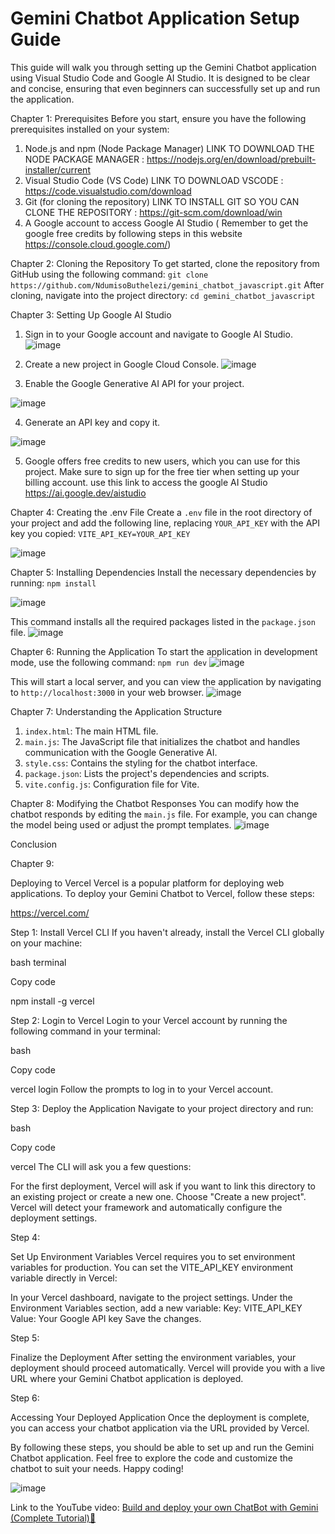 # Gemini Chatbot Application Setup Guide

This guide will walk you through setting up the Gemini Chatbot application using Visual Studio Code
and Google AI Studio. It is designed to be clear and concise, ensuring that even beginners can
successfully set up and run the application.


Chapter 1: Prerequisites
Before you start, ensure you have the following prerequisites installed on your system:
1. Node.js and npm (Node Package Manager) LINK TO DOWNLOAD THE NODE PACKAGE MANAGER : https://nodejs.org/en/download/prebuilt-installer/current
2. Visual Studio Code (VS Code) LINK TO DOWNLOAD VSCODE : https://code.visualstudio.com/download
3. Git (for cloning the repository) LINK TO INSTALL GIT SO YOU CAN CLONE THE REPOSITORY : https://git-scm.com/download/win
4. A Google account to access Google AI Studio ( Remember to get the google free credits by following steps in this website https://console.cloud.google.com/)

   
Chapter 2: Cloning the Repository
To get started, clone the repository from GitHub using the following command:
`git clone https://github.com/NdumisoButhelezi/gemini_chatbot_javascript.git`
After cloning, navigate into the project directory:
`cd gemini_chatbot_javascript`


Chapter 3: Setting Up Google AI Studio
1. Sign in to your Google account and navigate to Google AI Studio.
   ![image](https://github.com/user-attachments/assets/bb6d40b7-5def-47e0-b503-728e408adde4)

2. Create a new project in Google Cloud Console.
![image](https://github.com/user-attachments/assets/acd0e93e-abc5-41db-a5a2-0ca78d4246c2)

3. Enable the Google Generative AI API for your project.

![image](https://github.com/user-attachments/assets/60fc0444-739f-4519-8b3c-efb5b7344784)

4. Generate an API key and copy it.

![image](https://github.com/user-attachments/assets/307c2dbe-5ddb-44e7-b5ed-9ecec8380cbe)




5. Google offers free credits to new users, which you can use for this project. Make sure to sign up
for the free tier when setting up your billing account. use this link to access the google AI Studio https://ai.google.dev/aistudio

Chapter 4: Creating the .env File
Create a `.env` file in the root directory of your project and add the following line, replacing
`YOUR_API_KEY` with the API key you copied:
`VITE_API_KEY=YOUR_API_KEY`

![image](https://github.com/user-attachments/assets/c61ecf4a-9c64-4976-8de8-d51c8d489fc4)




Chapter 5: Installing Dependencies
Install the necessary dependencies by running:
`npm install`

![image](https://github.com/user-attachments/assets/4fa4615f-fcf5-4a2a-81ea-90884b14b7a8)

This command installs all the required packages listed in the `package.json` file.
![image](https://github.com/user-attachments/assets/276fa7f2-3fa3-44f2-889f-37ff3147bced)


Chapter 6: Running the Application
To start the application in development mode, use the following command:
`npm run dev`
![image](https://github.com/user-attachments/assets/3ae8fb58-5af0-402c-9315-244f2e109052)

This will start a local server, and you can view the application by navigating to `http://localhost:3000`
in your web browser.
![image](https://github.com/user-attachments/assets/12f4216e-9552-4d6b-b927-d227286d93c6)


Chapter 7: Understanding the Application Structure
1. `index.html`: The main HTML file.
2. `main.js`: The JavaScript file that initializes the chatbot and handles communication with the
Google Generative AI.
3. `style.css`: Contains the styling for the chatbot interface.
4. `package.json`: Lists the project's dependencies and scripts.
5. `vite.config.js`: Configuration file for Vite.


Chapter 8: Modifying the Chatbot Responses
You can modify how the chatbot responds by editing the `main.js` file. For example, you can change
the model being used or adjust the prompt templates.
![image](https://github.com/user-attachments/assets/3cbf9d88-276e-4ee0-86f9-699436619d0b)

Conclusion


Chapter 9:

Deploying to Vercel
Vercel is a popular platform for deploying web applications. To deploy your Gemini Chatbot to Vercel, follow these steps:

https://vercel.com/

Step 1: Install Vercel CLI
If you haven't already, install the Vercel CLI globally on your machine:

bash terminal

Copy code

npm install -g vercel

Step 2:
Login to Vercel
Login to your Vercel account by running the following command in your terminal:

bash

Copy code

vercel login
Follow the prompts to log in to your Vercel account.



Step 3: Deploy the Application
Navigate to your project directory and run:

bash

Copy code

vercel
The CLI will ask you a few questions:

For the first deployment, Vercel will ask if you want to link this directory to an existing project or create a new one. Choose "Create a new project".
Vercel will detect your framework and automatically configure the deployment settings.


Step 4:

Set Up Environment Variables
Vercel requires you to set environment variables for production. You can set the VITE_API_KEY environment variable directly in Vercel:

In your Vercel dashboard, navigate to the project settings.
Under the Environment Variables section, add a new variable:
Key: VITE_API_KEY
Value: Your Google API key
Save the changes.

Step 5:

Finalize the Deployment
After setting the environment variables, your deployment should proceed automatically. Vercel will provide you with a live URL where your Gemini Chatbot application is deployed.

Step 6: 

Accessing Your Deployed Application
Once the deployment is complete, you can access your chatbot application via the URL provided by Vercel.

By following these steps, you should be able to set up and run the Gemini Chatbot application. Feel
free to explore the code and customize the chatbot to suit your needs. Happy coding!

![image](https://github.com/user-attachments/assets/d9c72e6a-b100-4199-babd-e348c199c086)


Link to the YouTube video: [Build and deploy your own ChatBot with Gemini (Complete Tutorial)🚀](https://youtu.be/1AJbhLBBPHU)
